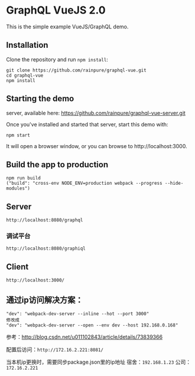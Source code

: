 # GraphQL VueJS 2.0 

This is the simple example VueJS/GraphQL demo.

## Installation

Clone the repository and run `npm install`:

```
git clone https://github.com/rainpure/graphql-vue.git
cd graphql-vue
npm install
```

## Starting the demo

server, available here: https://github.com/rainpure/graphql-vue-server.git

Once you've installed and started that server, start this demo with:

```
npm start
```

It will open a browser window, or you can browse to http://localhost:3000.


## Build the app to production

```
npm run build
("build": "cross-env NODE_ENV=production webpack --progress --hide-modules")
```

## Server ##

`http://localhost:8080/graphql`

### 调试平台 ###

`http://localhost:8080/graphiql`

## Client ##

`http://localhost:3000/`


## 通过ip访问解决方案：

```
"dev": "webpack-dev-server --inline --hot --port 3000"
修改成
"dev": "webpack-dev-server --open --env dev --host 192.168.0.168"
```

参考：http://blog.csdn.net/u011102843/article/details/73839366

配置后访问：`http://172.16.2.221:8081/`

当本机ip更换时，需要同步package.json里的ip地址
宿舍：`192.168.1.23` 公司： `172.16.2.221`